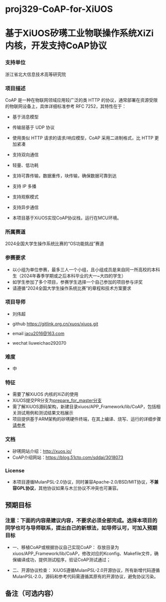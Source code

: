# proj329-CoAP-for-XiUOS
# 基于XiUOS矽璓工业物联操作系统XiZi内核，开发支持CoAP协议

### 支持单位  
浙江省北大信息技术高等研究院

### 项目描述
CoAP 是一种在物联网领域应用较广泛的类 HTTP 的协议，通常部署在资源受限的物联网设备上，具体详细标准参考 RFC 7252，其特性在于：

- 基于消息模型

- 传输层基于 UDP 协议

- 使用类似 HTTP 请求的请求/响应模型，CoAP 采用二进制格式，比 HTTP 更加紧凑

- 支持双向通信

- 轻量、低功耗

- 支持可靠传输，数据重传，块传输，确保数据可靠到达

- 支持 IP 多播

- 支持观察模式

- 支持异步通信

- 本项目基于XiUOS实现CoAP协议栈，运行在MCU环境。


### 所属赛道

2024全国大学生操作系统比赛的“OS功能挑战”赛道



### 参赛要求

- 以小组为单位参赛，最多三人一个小组，且小组成员是来自同一所高校的本科生（2024年春季学期或之后本科毕业的大一~大四的学生）
- 如学生参加了多个项目，参赛学生选择一个自己参加的项目参与评奖
- 请遵循“2024全国大学生操作系统比赛”的章程和技术方案要求



### 项目导师

* 刘伟超

* github https://gitlink.org.cn/xuos/xiuos.git
* email iacu2016@163.com
* wechat liuweichao292070



### 难度

* 中



### 特征

* 需要了解XiUOS 内核的XiZi的使用
* XiUOS提交PR分支为[prepare_for_master分支](https://www.gitlink.org.cn/xuos/xiuos/tree/prepare_for_master)
* 需了解XiUOS源码架构，新建目录xiuos/APP_Framework/lib/CoAP，包括相关测试用例和测试结果文档展示
* 项目提供基于ARM架构的矽璓硬件终端，在其上编译、烧写、运行的详细步骤[请参考](https://www.gitlink.org.cn/xuos/xiuos/tree/prepare_for_master/Ubiquitous%2FXiZi_IIoT%2Fboard%2Fedu-arm32)




### 文档

* 矽璓网站介绍：http://xuos.io/
* CoAP介绍网站：https://blog.51cto.com/sddai/3018073



### License

* 本项目遵循MulanPSL-2.0协议，同时兼容Apache-2.0/BSD/MIT协议，**不兼容GPL协议**，其他协议如果与木兰协议不冲突也可兼容。



## 预期目标

### 注意：下面的内容是建议内容，不要求必须全部完成。选择本项目的同学也可与导师联系，提出自己的新想法，如导师认可，可加入预期目标


* 一、移植CoAP或根据协议自己实现CoAP：
存放目录为xiuos/APP_Framework/lib/CoAP，修改对应的Kconfig、Makefile文件，确保编译成功，提供测试程序，验证CoAP测试通过；

* 二、开源协议检查：
XiUOS遵循MulanPSL-2.0开源协议，所有新增代码遵循MulanPSL-2.0，源码和参考代码需遵循其原有的开源协议，避免协议污染。

## 备注（可选内容）
